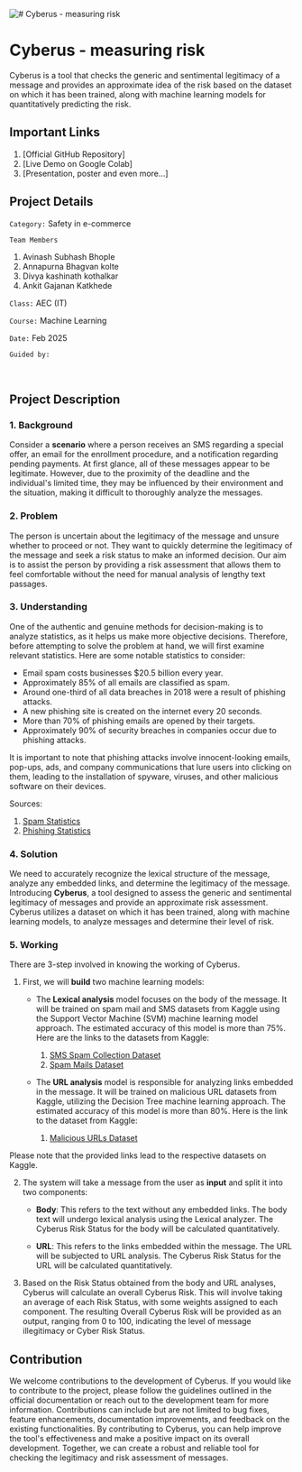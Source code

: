 ![# Cyberus - measuring risk](https://github.com/Coder0202/Cyberus.git)
<br/>

# Cyberus - measuring risk

Cyberus is a tool that checks the generic and sentimental legitimacy of a message and provides an approximate idea of the risk based on the dataset on which it has been trained, along with machine learning models for quantitatively predicting the risk.

## Important Links
1. [Official GitHub Repository]
2. [Live Demo on Google Colab]
3. [Presentation, poster and even more...]

## Project Details

`Category:` Safety in e-commerce

`Team Members`
1. Avinash Subhash Bhople
2. Annapurna Bhagvan kolte
3. Divya kashinath kothalkar
4. Ankit Gajanan Katkhede

`Class:` AEC (IT)

`Course:` Machine Learning

`Date:` Feb 2025

`Guided by:` 

<br/>

## Project Description

### 1. Background

Consider a **scenario** where a person receives an SMS regarding a special offer, an email for the enrollment procedure, and a notification regarding pending payments. At first glance, all of these messages appear to be legitimate. However, due to the proximity of the deadline and the individual's limited time, they may be influenced by their environment and the situation, making it difficult to thoroughly analyze the messages.

### 2. Problem

The person is uncertain about the legitimacy of the message and unsure whether to proceed or not. They want to quickly determine the legitimacy of the message and seek a risk status to make an informed decision. Our aim is to assist the person by providing a risk assessment that allows them to feel comfortable without the need for manual analysis of lengthy text passages.

### 3. Understanding

One of the authentic and genuine methods for decision-making is to analyze statistics, as it helps us make more objective decisions. Therefore, before attempting to solve the problem at hand, we will first examine relevant statistics. Here are some notable statistics to consider: 

- Email spam costs businesses $20.5 billion every year.
- Approximately 85% of all emails are classified as spam.
- Around one-third of all data breaches in 2018 were a result of phishing attacks.
- A new phishing site is created on the internet every 20 seconds.
- More than 70% of phishing emails are opened by their targets.
- Approximately 90% of security breaches in companies occur due to phishing attacks.

It is important to note that phishing attacks involve innocent-looking emails, pop-ups, ads, and company communications that lure users into clicking on them, leading to the installation of spyware, viruses, and other malicious software on their devices.

Sources:

1. [Spam Statistics](https://dataprot.net/statistics/spam-statistics/)
2. [Phishing Statistics](https://dataprot.net/statistics/phishing-statistics/)

### 4. Solution

We need to accurately recognize the lexical structure of the message, analyze any embedded links, and determine the legitimacy of the message. Introducing **Cyberus**, a tool designed to assess the generic and sentimental legitimacy of messages and provide an approximate risk assessment. Cyberus utilizes a dataset on which it has been trained, along with machine learning models, to analyze messages and determine their level of risk.

### 5. Working

There are 3-step involved in knowing the working of Cyberus.

1. First, we will **build** two machine learning models:

   - The **Lexical analysis** model focuses on the body of the message. It will be trained on spam mail and SMS datasets from Kaggle using the Support Vector Machine (SVM) machine learning model approach. The estimated accuracy of this model is more than 75%. Here are the links to the datasets from Kaggle:

     1. [SMS Spam Collection Dataset](https://www.kaggle.com/datasets/uciml/sms-spam-collection-dataset)
     2. [Spam Mails Dataset](https://www.kaggle.com/datasets/venky73/spam-mails-dataset)

   - The **URL analysis** model is responsible for analyzing links embedded in the message. It will be trained on malicious URL datasets from Kaggle, utilizing the Decision Tree machine learning approach. The estimated accuracy of this model is more than 80%. Here is the link to the dataset from Kaggle:

     1. [Malicious URLs Dataset](https://www.kaggle.com/datasets/sid321axn/malicious-urls-dataset)

Please note that the provided links lead to the respective datasets on Kaggle.

2. The system will take a message from the user as **input** and split it into two components:

   - **Body**: This refers to the text without any embedded links. The body text will undergo lexical analysis using the Lexical analyzer. The Cyberus Risk Status for the body will be calculated quantitatively.

   - **URL**: This refers to the links embedded within the message. The URL will be subjected to URL analysis. The Cyberus Risk Status for the URL will be calculated quantitatively.

3. Based on the Risk Status obtained from the body and URL analyses, Cyberus will calculate an overall Cyberus Risk. This will involve taking an average of each Risk Status, with some weights assigned to each component. The resulting Overall Cyberus Risk will be provided as an output, ranging from 0 to 100, indicating the level of message illegitimacy or Cyber Risk Status.

## Contribution

We welcome contributions to the development of Cyberus. If you would like to contribute to the project, please follow the guidelines outlined in the official documentation or reach out to the development team for more information. Contributions can include but are not limited to bug fixes, feature enhancements, documentation improvements, and feedback on the existing functionalities. By contributing to Cyberus, you can help improve the tool's effectiveness and make a positive impact on its overall development. Together, we can create a robust and reliable tool for checking the legitimacy and risk assessment of messages.
